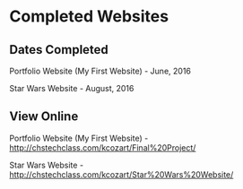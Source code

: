 # Completed Websites

## Dates Completed

Portfolio Website (My First Website) - June, 2016

Star Wars Website - August, 2016

## View Online

Portfolio Website (My First Website) - http://chstechclass.com/kcozart/Final%20Project/

Star Wars Website - http://chstechclass.com/kcozart/Star%20Wars%20Website/
